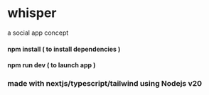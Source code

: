# whisper
 a social app concept

#### npm install ( to install dependencies )

#### npm run dev ( to launch app )

### made with nextjs/typescript/tailwind using Nodejs v20
